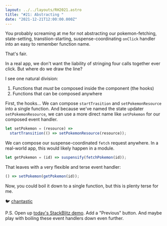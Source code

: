 ```yaml
---
layout: ../../layouts/RH2021.astro
title: "#21: Abstracting "
date: "2021-12-21T12:00:00.000Z"
---
```


You probably screaming at me for not abstracting our pokemon-fetching, state-setting, transtiion-starting, suspense-coordinating `onClick` handler into an easy to remember function name.

That's fair.

In a real app, we don't want the liability of stringing four calls together ever click.
But where do we draw the line?

I see one natural division:

1. Functions that _must_ be composed inside the component (the hooks)
1. Functions that can be composed anywhere

First, the hooks…
We can compose `startTrasition` and `setPokemonResource` into a single function. And because we've named the state updater `setPokemonResource`, we can use a more direct name like `setPokemon` for our composed event handler.

```js
let setPokemon = (resource) =>
  startTransition(() => setPokemonResource(resource));
```

We can compose our suspense-coordinated `fetch` request anywhere.
In a real-world app, this would likely happen in a module.

```js
let getPokemon = (id) => suspensify(fetchPokemon(id));
```

That leaves with a very flexible and terse event handler:

```js
() => setPokemon(getPokemon(id));
```

Now, you could boil it down to a single function, but this is plenty terse for me.

🐦 [chantastic](https://chan.dev/twitter)

P.S.
Open up [today's StackBlitz demo](https://stackblitz.com/edit/react-zfkvhc?file=src/App.js).
Add a "Previous" button. And maybe play with boiling these event handlers down even further.